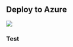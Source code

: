 ## Deploy to Azure
<a href="https://portal.azure.com/#create/Microsoft.Template/uri/https%3A%2F%2Fraw.githubusercontent.com%2F1DudeOnTheInternet%2Ftemp%2Fmain%2Ftemplate.json%3Ftoken%3DATOVE2B6NZOIKJM3ZRUB3XDAU66GM">
  <img src="https://aka.ms/deploytoazurebutton"/>
</a>

### Test
